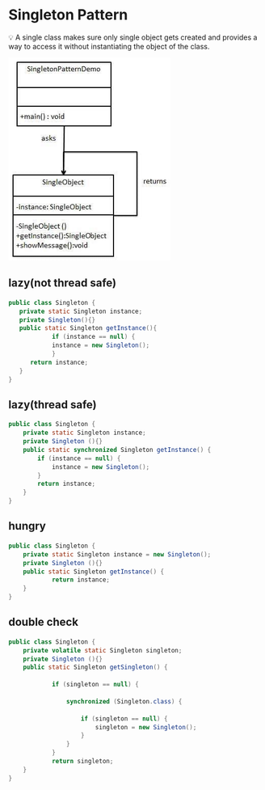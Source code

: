 # Singleton Pattern

<aside>
💡 A single class makes sure only single object gets created and provides a way to access it without instantiating the object of the class.

</aside>

![Untitled](singleton.png)

## lazy(not thread safe)

```java
public class Singleton {
   private static Singleton instance;
   private Singleton(){}
   public static Singleton getInstance(){
			if (instance == null) {  
            instance = new Singleton();
			}
      return instance;
   }
}
```

## lazy(thread safe)

```java
public class Singleton {  
    private static Singleton instance;  
    private Singleton (){}  
    public static synchronized Singleton getInstance() {  
        if (instance == null) {  
            instance = new Singleton();  
        }  
        return instance;  
    }  
}
```

## hungry

```java
public class Singleton {  
    private static Singleton instance = new Singleton();  
    private Singleton (){}  
    public static Singleton getInstance() {  
		    return instance;  
    }  
}
```

## double check

```java
public class Singleton {  
    private volatile static Singleton singleton;  
    private Singleton (){}  
    public static Singleton getSingleton() {  
				
		    if (singleton == null) {  
						
		        synchronized (Singleton.class) { 
								
		            if (singleton == null) {  
		                singleton = new Singleton();  
		            }  
		        }  
		    }  
		    return singleton;  
    }  
}
```